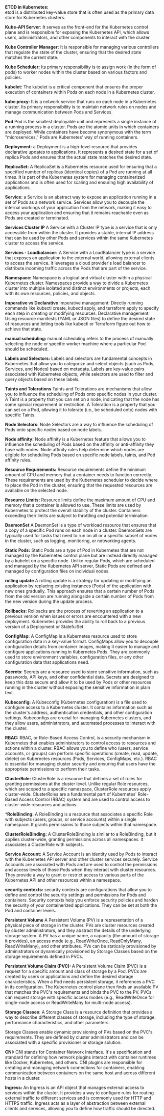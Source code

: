 **ETCD in Kubernetes:**  
etcd is a distributed key-value store that is often used as the primary data store for Kubernetes clusters. 


**Kube-API Server:**
It serves as the front-end for the Kubernetes control plane and is responsible for exposing the Kubernetes API, 
which allows users, administrators, and other components to interact with the cluster.


**Kube Controller Manager:**
It is responsible for managing various controllers that regulate the state of the cluster, ensuring that the desired state matches the current state. 


**Kube Scheduler:**
Its primary responsibility is to assign work (in the form of pods) to worker nodes within the cluster based on various factors and policies. 


**kubelet:**
The kubelet is a critical component that ensures the proper execution of containers within Pods on each node in a Kubernetes cluster.


**kube proxy:**
It is a network service that runs on each node in a Kubernetes cluster. 
Its primary responsibility is to maintain network rules on nodes and manage communication between Pods and Services. 


**Pod** 
Pod is the smallest deployable unit and represents a single instance of a running process in a cluster. 
Pods are the atomic units in which containers are deployed. While containers have become synonymous with 
the term "microservices," Pods are Kubernetes' way of running containers.


**Deployment:**
a Deployment is a high-level resource that provides declarative updates to applications. 
It represents a desired state for a set of replica Pods and ensures that the actual state matches the desired state. 


**ReplicaSet:**
A ReplicaSet is a Kubernetes resource used for ensuring that a specified number of replicas (identical copies) of a Pod are running at all times. 
It is part of the Kubernetes system for managing containerized applications and is often used for scaling and ensuring high availability of applications. 


**Service:**
a Service is an abstract way to expose an application running in a set of Pods as a network service. 
Services allow you to decouple the internal workings of your application from the network, making it easy to access your 
application and ensuring that it remains reachable even as Pods are created or terminated. 


**Services Cluster IP**
A Service with a Cluster IP type is a service that is only accessible from within the cluster. 
It provides a stable, internal IP address that can be used by other Pods and services within 
the same Kubernetes cluster to access the service. 


**Services - Loadbalancer:**
A Service with a LoadBalancer type is a service that exposes an application to the external world, 
allowing external clients to access the service. It leverages a cloud provider's load balancer to distribute incoming traffic 
across the Pods that are part of the service.


**Namespace:**
Namespace is a logical and virtual cluster within a physical Kubernetes cluster. 
Namespaces provide a way to divide a Kubernetes cluster into multiple isolated and distinct environments or projects, 
each with its own resources, policies, and objects. 


**Imperative vs Declarative**
Imperative management: Directly running commands like kubectl create, kubectl apply, and terraform apply to specify each step in creating or modifying resources.
Declarative management: Using resource manifests (YAML or JSON files) to define the desired state of resources and letting
tools like kubectl or Terraform figure out how to achieve that state.


**manual scheduling:**
manual scheduling refers to the process of manually selecting the node or specific worker machine where a particular Pod should be scheduled. 


**Labels and Selectors:**
Labels and selectors are fundamental concepts in Kubernetes that allow you to categorize 
and select objects (such as Pods, Services, and Nodes) based on metadata. Labels are key-value pairs associated with Kubernetes objects, 
while selectors are used to filter and query objects based on these labels.

**Taints and Tolerations**
Taints and Tolerations are mechanisms that allow you to influence the scheduling of Pods onto specific nodes in your cluster. 
A Taint is a property that you can set on a node, indicating that the node has some special requirement or restriction.
A Toleration is a property that you can set on a Pod, allowing it to tolerate (i.e., be scheduled onto) nodes with specific Taints.


**Node Selectors:**
Node Selectors are a way to influence the scheduling of Pods onto specific nodes based on node labels.


**Node affinity:**
Node affinity is a Kubernetes feature that allows you to influence the scheduling of Pods based on the affinity or anti-affinity they have with nodes. 
Node affinity rules help determine which nodes are eligible for scheduling Pods based on specific node labels, taints, and Pod affinity rules.


**Resource Requirements:**
Resource requirements define the minimum amount of CPU and memory that a container needs to function correctly. 
These requirements are used by the Kubernetes scheduler to decide where to place the Pod in the cluster, 
ensuring that the requested resources are available on the selected node.


**Resource Limits:**
Resource limits define the maximum amount of CPU and memory that a container is allowed to use. 
These limits are used by Kubernetes to protect the overall stability of the cluster.
Containers exceeding their limits are subject to throttling and potential termination.


**DaemonSet**
A DaemonSet is a type of workload resource that ensures that a copy of a specific Pod runs on each node in a cluster. 
DaemonSets are typically used for tasks that need to run on all or a specific subset of nodes in the cluster, 
such as logging, monitoring, or networking agents. 


**Static Pods:**
Static Pods are a type of Pod in Kubernetes that are not managed by the Kubernetes control plane but are instead directly managed 
by a kubelet on a specific node. Unlike regular Pods, which are scheduled and managed by the Kubernetes API server, 
Static Pods are defined and managed by configuration files on individual nodes. 


**rolling update**
A rolling update is a strategy for updating or modifying an application by replacing existing instances (Pods) 
of the application with new ones gradually. This approach ensures that a certain number of Pods from the old version are 
running alongside a certain number of Pods from the new version during the update process.


**Rollbacks:**
Rollbacks are the process of reverting an application to a previous version when issues or errors are encountered with a new deployment. 
Kubernetes provides the ability to roll back to a previous version of a Deployment or StatefulSet.


**ConfigMap:**
A ConfigMap is a Kubernetes resource used to store configuration data in a key-value format. 
ConfigMaps allow you to decouple configuration details from container images, making it easier to manage and configure 
applications running in Kubernetes Pods. They are commonly used to store environment variables, 
configuration files, or any other configuration data that applications need.


**Secrets:**
Secrets are a resource used to store sensitive information, such as passwords, API keys, and other confidential data. 
Secrets are designed to keep this data secure and allow it to be used by Pods or other resources 
running in the cluster without exposing the sensitive information in plain text. 


**Kubeconfig:**
A Kubeconfig (Kubernetes configuration) is a file used to configure access to a Kubernetes cluster. 
It contains information such as the cluster's address, authentication credentials, 
and other configuration settings. Kubeconfigs are crucial for managing Kubernetes clusters, 
and they allow users, administrators, and automated processes to interact with the cluster.


**RBAC:**
RBAC, or Role-Based Access Control, is a security mechanism in Kubernetes that enables administrators to control access 
to resources and actions within a cluster. RBAC allows you to define who (users, service accounts, or groups) 
can perform specific operations (create, read, update, delete) on Kubernetes resources (Pods, Services, ConfigMaps, etc.). 
RBAC is essential for managing cluster security and ensuring that users have the appropriate permissions to perform their tasks.


**ClusterRole:**
ClusterRole is a resource that defines a set of rules for granting permissions at the cluster level. 
Unlike regular Role resources, which are scoped to a specific namespace, ClusterRole resources apply cluster-wide. 
ClusterRoles are a fundamental part of Kubernetes' Role-Based Access Control (RBAC) system and are used to control 
access to cluster-wide resources and actions.


***RoleBinding:**
A RoleBinding is a resource that associates a specific Role with subjects (users, groups, or service accounts) within 
a single namespace. It grants permissions to those subjects within that namespace.


**ClusterRoleBinding:** 
A ClusterRoleBinding is similar to a RoleBinding, but it applies cluster-wide, granting permissions across all namespaces. 
It associates a ClusterRole with subjects.


**Service Account:**
A Service Account is an identity used by Pods to interact with the Kubernetes API server and other cluster services securely. 
Service Accounts are associated with Pods and are used to control the permissions and access levels of those Pods when 
they interact with cluster resources. They provide a way to grant or restrict access to various parts of the 
Kubernetes API and other resources within a namespace.


**security contexts:**
security contexts are configurations that allow you to define and control the security settings and permissions for Pods and containers.
Security contexts help you enforce security policies and harden the security of your containerized applications. 
They can be set at both the Pod and container levels.


**Persistent Volume**
A Persistent Volume (PV) is a representation of a physical piece of storage in the cluster. 
PVs are cluster resources created by cluster administrators, and they abstract the details of the underlying storage system.
A PV has a unique name, a capacity (the amount of storage it provides), an access mode (e.g., ReadWriteOnce, ReadOnlyMany, ReadWriteMany), and other attributes.
PVs can be statically provisioned by administrators or dynamically provisioned by Storage Classes based on the storage requirements defined in PVCs.


**Persistent Volume Claim (PVC):**
A Persistent Volume Claim (PVC) is a request for a specific amount and class of storage by a Pod. 
PVCs are created by users or applications and define the desired storage characteristics.
When a Pod needs persistent storage, it references a PVC in its configuration. 
The Kubernetes control plane then finds an available PV that matches the PVC's requirements and binds the PVC to the PV.
PVCs can request storage with specific access modes (e.g., ReadWriteOnce for single-node access or ReadWriteMany for multi-node access).

**Storage Classes:**
A Storage Class is a resource definition that provides a way to describe different classes of storage, 
including the type of storage, performance characteristics, and other parameters.

Storage Classes enable dynamic provisioning of PVs based on the PVC's requirements. 
They are defined by cluster administrators and can be associated with a specific provisioner or storage solution.


**CNI:**
CNI stands for Container Network Interface. It's a specification and standard for defining how network 
plugins interact with container runtimes like Docker, Kubernetes, and others. 
CNI plugins are responsible for creating and managing network connections for containers, 
enabling communication between containers on the same host and across different hosts in a cluster.


**Ingress:**
An Ingress is an API object that manages external access to services within the cluster. 
It provides a way to configure rules for routing external traffic to different services and is commonly used for HTTP and HTTPS traffic. 
Ingress acts as a layer of abstraction between external clients and services, allowing you to define how traffic should be directed.
